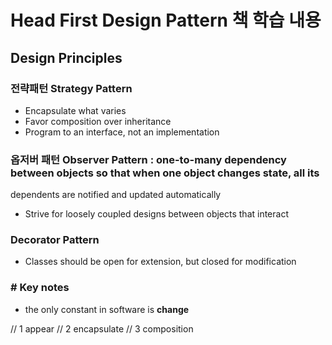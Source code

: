# Head First Design Pattern 책 학습 내용

## Design Principles

### 전략패턴 Strategy Pattern

- Encapsulate what varies
- Favor composition over inheritance
- Program to an interface, not an implementation

### 옵저버 패턴 Observer Pattern : one-to-many dependency between objects so that when one object changes state, all its
dependents are notified and updated automatically

- Strive for loosely coupled designs between objects that interact

### Decorator Pattern

- Classes should be open for extension, but closed for modification

### # Key notes

- the only constant in software is **change**

// 1 appear // 2 encapsulate // 3 composition